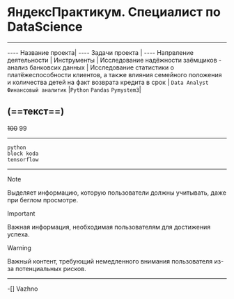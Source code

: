 # ЯндексПрактикум. Специалист по DataScience

---
---- Название проекта| ---- Задачи проекта | ---- Напрвление деятельности | Инструменты |
Исследование надёжности заёмщиков - анализ банковсих данных | Исследование статистики о платёжеспособности клиентов, а также влияния семейного положения и количества детей на факт возврата кредита в срок | `Data Analyst`  `Финансовый аналитик` |`Python` `Pandas` `Pymystem3`|









(==текст==)
---


~~100~~ 99

---

```
python
block koda
tensorflow
```


---


> [!NOTE]
> Выделяет информацию, которую пользователи должны учитывать, даже при беглом просмотре.

> [!IMPORTANT]
> Важная информация, необходимая пользователям для достижения успеха.

> [!WARNING]
> Важный контент, требующий немедленного внимания пользователя из-за потенциальных рисков.


---

-[] Vazhno
